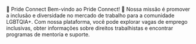🎨 Pride Connect
Bem-vindo ao Pride Connect! 🌈 Nossa missão é promover a inclusão e diversidade no mercado de trabalho para a comunidade LGBTQIA+. Com nossa plataforma, você pode explorar vagas de emprego inclusivas, obter informações sobre direitos trabalhistas e encontrar programas de mentoria e suporte.


